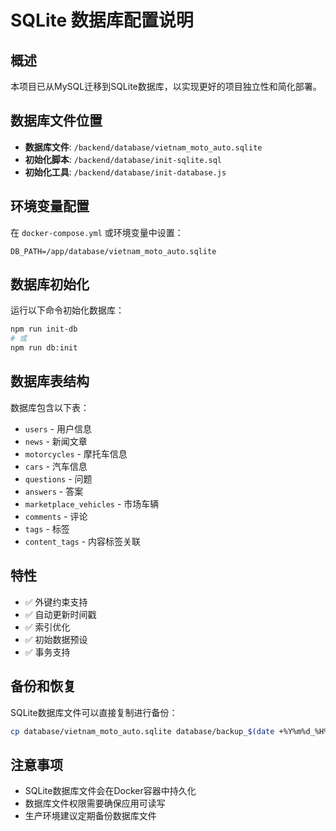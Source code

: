 # SQLite 数据库配置说明

## 概述
本项目已从MySQL迁移到SQLite数据库，以实现更好的项目独立性和简化部署。

## 数据库文件位置
- **数据库文件**: `/backend/database/vietnam_moto_auto.sqlite`
- **初始化脚本**: `/backend/database/init-sqlite.sql`
- **初始化工具**: `/backend/database/init-database.js`

## 环境变量配置
在 `docker-compose.yml` 或环境变量中设置：
```
DB_PATH=/app/database/vietnam_moto_auto.sqlite
```

## 数据库初始化
运行以下命令初始化数据库：
```bash
npm run init-db
# 或
npm run db:init
```

## 数据库表结构
数据库包含以下表：
- `users` - 用户信息
- `news` - 新闻文章
- `motorcycles` - 摩托车信息
- `cars` - 汽车信息
- `questions` - 问题
- `answers` - 答案
- `marketplace_vehicles` - 市场车辆
- `comments` - 评论
- `tags` - 标签
- `content_tags` - 内容标签关联

## 特性
- ✅ 外键约束支持
- ✅ 自动更新时间戳
- ✅ 索引优化
- ✅ 初始数据预设
- ✅ 事务支持

## 备份和恢复
SQLite数据库文件可以直接复制进行备份：
```bash
cp database/vietnam_moto_auto.sqlite database/backup_$(date +%Y%m%d_%H%M%S).sqlite
```

## 注意事项
- SQLite数据库文件会在Docker容器中持久化
- 数据库文件权限需要确保应用可读写
- 生产环境建议定期备份数据库文件